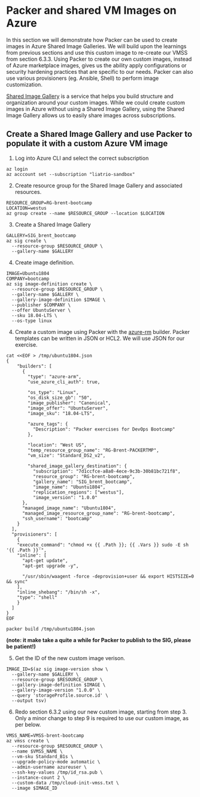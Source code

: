 # Packer and shared VM Images on Azure

In this section we will demonstrate how Packer can be used to create images in Azure Shared Image Galleries. We will build upon the learnings from previous sections and use this custom image to re-create our VMSS from section 6.3.3. Using Packer to create our own custom images, instead of Azure marketplace images, gives us the ability apply configurations or security hardening practices that are specific to our needs. Packer can also use various provisioners (eg. Ansible, Shell) to perform image customization.

[Shared Image Gallery](https://docs.microsoft.com/en-us/azure/virtual-machines/shared-image-galleries) is a service that helps you build structure and organization around your custom images. While we could create custom images in Azure without using a Shared Image Gallery, using the Shared Image Gallery allows us to easily share images across subscriptions.

## Create a Shared Image Gallery and use Packer to populate it with a custom Azure VM image

1. Log into Azure CLI and select the correct subscription

```
az login
az acccount set --subscription "liatrio-sandbox"
```

2. Create resource group for the Shared Image Gallery and associated resources.

```
RESOURCE_GROUP=RG-brent-bootcamp
LOCATION=westus
az group create --name $RESOURCE_GROUP --location $LOCATION
```

3. Create a Shared Image Gallery

```
GALLERY=SIG_brent_bootcamp
az sig create \
  --resource-group $RESOURCE_GROUP \
  --gallery-name $GALLERY
```

4. Create image definition.

```
IMAGE=Ubuntu1804
COMPANY=bootcamp
az sig image-definition create \
  --resource-group $RESOURCE_GROUP \
  --gallery-name $GALLERY \
  --gallery-image-definition $IMAGE \
  --publisher $COMPANY \
  --offer UbuntuServer \
  --sku 18.04-LTS \
  --os-type linux
```

4. Create a custom image using Packer with the [azure-rm](https://www.packer.io/docs/builders/azure/arm) builder. Packer templates can be written in JSON or HCL2. We will use JSON for our exercise.

```
cat <<EOF > /tmp/ubuntu1804.json
{
    "builders": [
      {
        "type": "azure-arm",
        "use_azure_cli_auth": true,
    
        "os_type": "Linux",
        "os_disk_size_gb": "50",
        "image_publisher": "Canonical",
        "image_offer": "UbuntuServer",
        "image_sku": "18.04-LTS",
   
        "azure_tags": {
          "Description": "Packer exercises for DevOps Bootcamp"
        },
    
        "location": "West US",
        "temp_resource_group_name": "RG-Brent-PACKERTMP",
        "vm_size": "Standard_DS2_v2",

        "shared_image_gallery_destination": {
          "subscription": "7d1ccfce-a8a0-4ece-9c3b-30b81bc721f8",
          "resource_group": "RG-brent-bootcamp",
          "gallery_name": "SIG_brent_bootcamp",
          "image_name": "Ubuntu1804",
          "replication_regions": ["westus"],
          "image_version": "1.0.0"
      },
      "managed_image_name": "Ubuntu1804",
      "managed_image_resource_group_name": "RG-brent-bootcamp",
      "ssh_username": "bootcamp"
    }
  ],
  "provisioners": [
    {
    "execute_command": "chmod +x {{ .Path }}; {{ .Vars }} sudo -E sh '{{ .Path }}'",
    "inline": [
      "apt-get update",
      "apt-get upgrade -y",

      "/usr/sbin/waagent -force -deprovision+user && export HISTSIZE=0 && sync"
    ],
    "inline_shebang": "/bin/sh -x",
    "type": "shell"
    }
  ]
}
EOF
```

```
packer build /tmp/ubuntu1804.json
```

**(note: it make take a quite a while for Packer to publish to the SIG, please be patient!)**

5. Get the ID of the new custom image verison.

```
IMAGE_ID=$(az sig image-version show \
  --gallery-name $GALLERY \
  --resource-group $RESOURCE_GROUP \
  --gallery-image-definition $IMAGE \
  --gallery-image-version "1.0.0" \
  --query 'storageProfile.source.id' \
  --output tsv)
```

6. Redo section 6.3.2 using our new custom image, starting from step 3. Only a minor change to step 9 is required to use our custom image, as per below.

```
VMSS_NAME=VMSS-brent-bootcamp
az vmss create \
  --resource-group $RESOURCE_GROUP \
  --name $VMSS_NAME \
  --vm-sku Standard_B1s \
  --upgrade-policy-mode automatic \
  --admin-username azureuser \
  --ssh-key-values /tmp/id_rsa.pub \
  --instance-count 2 \
  --custom-data /tmp/cloud-init-vmss.txt \
  --image $IMAGE_ID
```